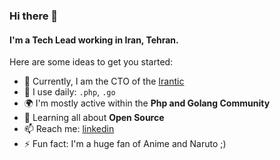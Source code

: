 ### Hi there 👋
#### I'm a Tech Lead working in Iran, Tehran.

Here are some ideas to get you started:

- 🔭 Currently, I am the CTO of the [Irantic](https://www.irantic.com/)
- 💅 I use daily: `.php`, `.go`
- 🌍 I'm mostly active within the **Php and Golang Community**
- 🌱 Learning all about **Open Source**
- 📫 Reach me: [linkedin](https://www.linkedin.com/in/mohsen-bagheri-6a0603165/)
- ⚡️ Fun fact: I'm a huge fan of Anime and Naruto ;)
